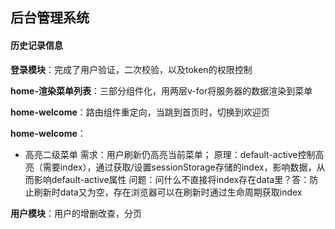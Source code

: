 ## 后台管理系统

#### 历史记录信息

**登录模块**：完成了用户验证，二次校验，以及token的权限控制

**home-渲染菜单列表**：三部分组件化，用两层v-for将服务器的数据渲染到菜单

**home-welcome**：路由组件重定向，当跳到首页时，切换到欢迎页

**home-welcome**：
- 高亮二级菜单
需求：用户刷新仍高亮当前菜单；
原理：default-active控制高亮（需要index），通过获取/设置sessionStorage存储的index，影响数据，从而影响default-active属性
问题：问什么不直接将index存在data里？答：防止刷新时data又为空，存在浏览器可以在刷新时通过生命周期获取index

**用户模块**：用户的增删改查，分页